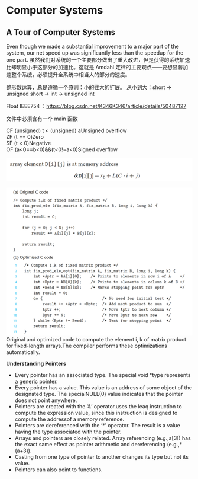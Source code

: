 # Computer Systems
## A Tour of Computer Systems
  
Even though we made a substantial improvement to a major part of the system, our net speed up was significantly less than the speedup for the one part.
虽然我们对系统的一个主要部分做出了重大改进，但是获得的系统加速比却明显小于这部分的加速比。这就是 Amdahl 定律的主要观点——要想显著加速整个系统，必须提升全系统中相当大的部分的速度。  

整形数运算，总是遵循一个原则：小的往大的扩展。
从小到大：short -> unsigned short -> int -> unsigned int  

Float IEEE754 ：https://blog.csdn.net/K346K346/article/details/50487127

文件中必须含有一个 main 函数

CF    (unsigned) t < (unsigned) aUnsigned overflow \
ZF    (t == 0)Zero \
SF    (t < 0)Negative \
OF   (a<0==b<0)&&(t<0!=a<0)Signed overflow

![img.png](img.png)

![Original and optimized code to compute element i, k of matrix product for fixed-length arrays.The compiler performs these optimizations automatically.](img_1.png)
Original and optimized code to compute the element i, k of matrix product for fixed-length arrays.The compiler performs these optimizations automatically.

**Understanding Pointers**
+ Every pointer has an associated type. The special void *type represents a generic pointer.
+ Every  pointer  has  a  value. This  value  is  an  address  of  some  object  of  the designated type. The specialNULL(0) value indicates that the pointer does not point anywhere.
+ Pointers are created with the ‘&’ operator.uses the leaq instruction to compute the expression value, since this instruction is designed to compute the addressof a memory reference.
+ Pointers are dereferenced with the ‘*’ operator. The result is a value having the type associated with the pointer.
+ Arrays and pointers are closely related. Array  referencing  (e.g.,a[3]) has the exact same effect as pointer arithmetic and dereferencing (e.g.,*(a+3)). 
+ Casting from one type of pointer to another changes its type but not its value.
+ Pointers can also point to functions.

